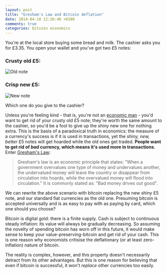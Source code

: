 ```yaml
---
layout: post
title: "Gresham's Law and Bitcoin deflation"
date: 2014-04-10 12:26:40 +0100
comments: true
categories: bitcoin economics
---
```


You're at the local store buying some bread and milk. The cashier asks you for £3.35. You open your wallet and you've got two £5 notes:

### Crusty old £5:

![Old note](http://i.dailymail.co.uk/i/pix/2011/03/21/article-0-00F3EED2000004B0-407_468x263.jpg)

### Crisp new £5:

![New note](http://i.dailymail.co.uk/i/pix/2009/08/24/article-0-00F3EED2000004B0-777_468x249.jpg)

Which one do you give to the cashier?

Unless you're feeling kind - that is, you're not an [economic man](http://en.wikipedia.org/wiki/Homo_economicus) - you'd want to get rid of your crusty old £5 note; they're worth the same amount to the cashier, so you'd be a fool to give up the shiny new one for nothing extra. This is the basis of a paradoxical truth in economics: the measure of a currency's success is if it is used in transactions, yet the *shiny, new, better* £5 notes will get hoarded while the old ones get traded. **People want to get rid of *bad* currency, which means it's used more in transactions**. Enter [Gresham's Law](http://en.wikipedia.org/wiki/Gresham's_law):

 > Gresham's law is an economic principle that states: "When a government overvalues one type of money and undervalues another, the undervalued money will leave the country or disappear from circulation into hoards, while the overvalued money will flood into circulation." It is commonly stated as: "Bad money drives out good".

 We can rewrite the above scenario with bitcoin replacing the new shiny £5 note, and our standard fiat currencies as the old one. Presuming bitcoin is accepted universally and is as easy to pay with as paying by card, which one should you choose?

 Bitcoin is digital gold: there is a finite supply. Cash is subject to continuous steady inflation: its value will always be gradually decreasing. So assuming the novelty of spending bitcoin has worn off in this future, it would make sense to keep your value-preserving-bitcoin and get rid of your cash. This is one reason why economists critisise the deflationary (or at least zero-inflation) nature of bitcoin.

 The reality is complex, however, and this property doesn't necessarily detract from its other advantages. But this is one reason for believing that even if bitcoin is successful, it won't *replace* other currencies too easily. 